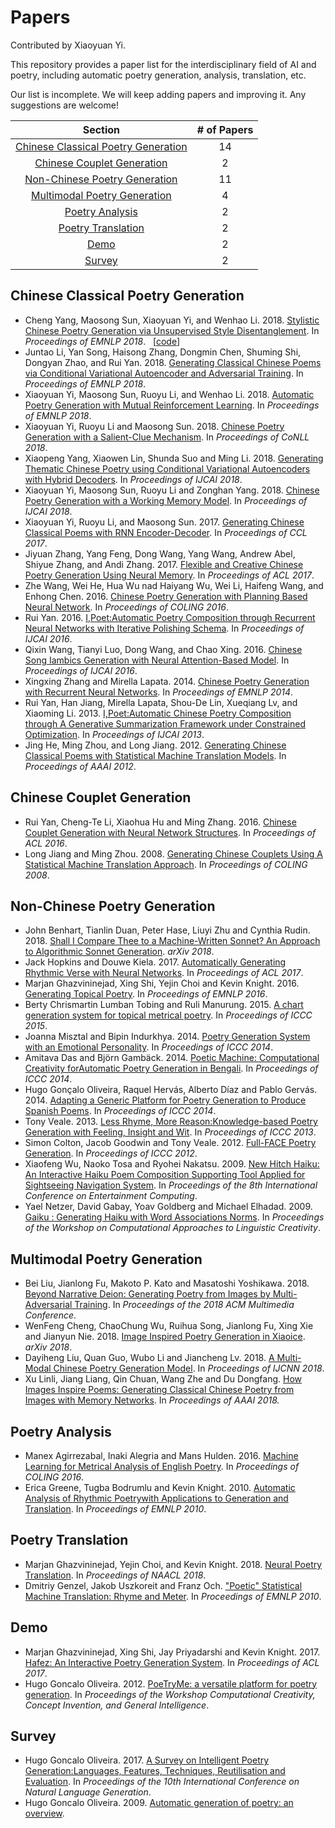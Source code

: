 # Papers
Contributed by Xiaoyuan Yi.

This repository provides a paper list for the interdisciplinary field of AI and poetry, including automatic poetry generation, analysis, translation, etc.

Our list is incomplete. We will keep adding papers and improving it. Any suggestions are welcome!

| Section | # of Papers |
|:---:|:---:|
| [Chinese Classical Poetry Generation](#chinese_classical) | 14 |
| [Chinese Couplet Generation](#chinese_couplet) | 2 |
| [Non-Chinese Poetry Generation](#non_chinese) | 11 |
| [Multimodal Poetry Generation](#multimodal) | 4 |
| [Poetry Analysis](#analysis) | 2 |
| [Poetry Translation](#translation) | 2 |
| [Demo](#demo) | 2 |
| [Survey](#survey) | 2 |


<h2 id="chinese_classical">Chinese Classical Poetry Generation</h2>

* Cheng Yang, Maosong Sun, Xiaoyuan Yi, and Wenhao Li. 2018. [Stylistic Chinese Poetry Generation via Unsupervised Style Disentanglement](https://aclweb.org/anthology/D18-1430). In *Proceedings of EMNLP 2018*. &nbsp; \[[code](https://github.com/thunlp-poetry/StylisticPoetry)\]
* Juntao Li, Yan Song, Haisong Zhang, Dongmin Chen, Shuming Shi, Dongyan Zhao, and Rui Yan. 2018. [Generating Classical Chinese Poems via Conditional Variational Autoencoder and Adversarial Training](https://aclweb.org/anthology/D18-1423). In *Proceedings of EMNLP 2018*.
* Xiaoyuan Yi, Maosong Sun, Ruoyu Li, and Wenhao Li. 2018. [Automatic Poetry Generation with Mutual Reinforcement Learning](https://aclweb.org/anthology/D18-1353). In *Proceedings of EMNLP 2018*.
* Xiaoyuan Yi, Ruoyu Li and Maosong Sun. 2018. [Chinese Poetry Generation with a Salient-Clue Mechanism](https://www.aclweb.org/anthology/K18-1024). In *Proceedings of CoNLL 2018*.
* Xiaopeng Yang, Xiaowen Lin, Shunda Suo and Ming Li. 2018. [Generating Thematic Chinese Poetry using Conditional Variational Autoencoders with Hybrid Decoders](https://www.ijcai.org/proceedings/2018/0631.pdf). In *Proceedings of IJCAI 2018*.
* Xiaoyuan Yi, Maosong Sun, Ruoyu Li and Zonghan Yang. 2018. [Chinese Poetry Generation with a Working Memory Model](https://www.ijcai.org/proceedings/2018/0633.pdf). In *Proceedings of IJCAI 2018*.
* Xiaoyuan Yi, Ruoyu Li, and Maosong Sun. 2017. [Generating Chinese Classical Poems with RNN Encoder-Decoder](https://link.springer.com/chapter/10.1007/978-3-319-69005-6_18). In *Proceedings of CCL 2017*.
* Jiyuan Zhang, Yang Feng, Dong Wang, Yang Wang, Andrew Abel, Shiyue Zhang, and Andi Zhang. 2017. [Flexible and Creative Chinese Poetry Generation Using Neural Memory](https://www.aclweb.org/anthology/P17-1125). In *Proceedings of ACL 2017*.
* Zhe Wang, Wei He, Hua Wu nad Haiyang Wu, Wei Li, Haifeng Wang, and Enhong Chen. 2016. [Chinese Poetry Generation with Planning Based Neural Network](https://www.aclweb.org/anthology/C16-1100). In *Proceedings of COLING 2016*.
* Rui Yan. 2016. [I,Poet:Automatic Poetry Composition through Recurrent Neural Networks with Iterative Polishing Schema](https://www.ijcai.org/Proceedings/16/Papers/319.pdf). In *Proceedings of IJCAI 2016*.
* Qixin Wang, Tianyi Luo, Dong Wang, and Chao Xing. 2016. [Chinese Song Iambics Generation with Neural Attention-Based Model](https://www.ijcai.org/Proceedings/16/Papers/418.pdf). In *Proceedings of IJCAI 2016*.
* Xingxing Zhang and Mirella Lapata. 2014. [Chinese Poetry Generation with Recurrent Neural Networks](https://www.aclweb.org/anthology/D14-1074). In *Proceedings of EMNLP 2014*.
* Rui Yan, Han Jiang, Mirella Lapata, Shou-De Lin, Xueqiang Lv, and Xiaoming Li. 2013. [I,Poet:Automatic Chinese Poetry Composition through A Generative Summarization Framework under Constrained Optimization](https://www.ijcai.org/Proceedings/13/Papers/324.pdf). In *Proceedings of IJCAI 2013*.
* Jing He, Ming Zhou, and Long Jiang. 2012. [Generating Chinese Classical Poems with Statistical Machine Translation Models](http://pdfs.semanticscholar.org/acd4/cd5e964faafa59d063704d99360dfe290525.pdf). In *Proceedings of AAAI 2012*.

<h2 id="chinese_couplet">Chinese Couplet Generation</h2>

* Rui Yan, Cheng-Te Li, Xiaohua Hu and Ming Zhang. 2016. [Chinese Couplet Generation with Neural Network Structures](https://www.aclweb.org/anthology/P16-1222). In *Proceedings of ACL 2016*.
* Long Jiang and Ming Zhou. 2008. [Generating Chinese Couplets Using A Statistical Machine Translation Approach](https://www.aclweb.org/anthology/C08-1048). In *Proceedings of COLING 2008*.

<h2 id="non_chinese">Non-Chinese Poetry Generation</h2>

* John Benhart, Tianlin Duan, Peter Hase, Liuyi Zhu and Cynthia Rudin. 2018. [Shall I Compare Thee to a Machine-Written Sonnet? An Approach to Algorithmic Sonnet Generation](https://arxiv.org/pdf/1811.05067.pdf). *arXiv 2018*.
* Jack Hopkins and Douwe Kiela. 2017. [Automatically Generating Rhythmic Verse with Neural Networks](https://www.aclweb.org/anthology/P17-1016). In *Proceedings of ACL 2017*.
* Marjan Ghazvininejad, Xing Shi, Yejin Choi and Kevin Knight. 2016. [Generating Topical Poetry](https://www.aclweb.org/anthology/D16-1126). In *Proceedings of EMNLP 2016*.
* Berty Chrismartin Lumban Tobing and Ruli Manurung. 2015. [A chart generation system for topical metrical poetry](http://axon.cs.byu.edu/ICCC2015proceedings/14.2Tobing.pdf). In *Proceedings of ICCC 2015*.
* Joanna Misztal and Bipin Indurkhya. 2014. [Poetry Generation System with an Emotional Personality](https://pdfs.semanticscholar.org/d89d/053b1c2481088b1af2bd36e0a6d959ff1373.pdf). In *Proceedings of ICCC 2014*. 
* Amitava Das and Björn Gambäck. 2014. [Poetic Machine: Computational Creativity forAutomatic Poetry Generation in Bengali](https://pdfs.semanticscholar.org/40c5/2a0ad0322ee0e02105d578d561c35edbb5e2.pdf). In *Proceedings of ICCC 2014*. 
* Hugo Gonçalo Oliveira, Raquel Hervás, Alberto Díaz and Pablo Gervás. 2014. [Adapting a Generic Platform for Poetry Generation to Produce Spanish Poems](https://pdfs.semanticscholar.org/1870/bcab3e15f4ae39d3ae2900886f24ed3ca4e5.pdf). In *Proceedings of ICCC 2014*.  
* Tony Veale. 2013. [Less Rhyme, More Reason:Knowledge-based Poetry Generation with Feeling, Insight and Wit](http://www.computationalcreativity.net/iccc2013/download/iccc2013-veale-2.pdf). In *Proceedings of ICCC 2013*.
* Simon Colton, Jacob Goodwin and Tony Veale. 2012. [Full-FACE Poetry Generation](http://computationalcreativity.net/iccc2012/wp-content/uploads/2012/05/095-Colton.pdf). In *Proceedings of ICCC 2012*. 
* Xiaofeng Wu, Naoko Tosa and Ryohei Nakatsu. 2009. [New Hitch Haiku: An Interactive Haiku Poem Composition Supporting Tool Applied for Sightseeing Navigation System](https://link.springer.com/content/pdf/10.1007%2F978-3-642-04052-8_19.pdf). In *Proceedings of the 8th International Conference on Entertainment Computing*.
* Yael Netzer, David Gabay, Yoav Goldberg and Michael Elhadad. 2009. [Gaiku : Generating Haiku with Word Associations Norms](http://delivery.acm.org/10.1145/1650000/1642016/p32-netzer.pdf?ip=209.97.171.172&id=1642016&acc=OPEN&key=4D4702B0C3E38B35%2E4D4702B0C3E38B35%2E4D4702B0C3E38B35%2E6D218144511F3437&__acm__=1560403792_f366ea54c69dd086a013af196470548c). In *Proceedings of the Workshop on Computational Approaches to Linguistic Creativity*.

<h2 id="multimodal">Multimodal Poetry Generation</h2>

* Bei Liu, Jianlong Fu, Makoto P. Kato and Masatoshi Yoshikawa. 2018. [Beyond Narrative Deion: Generating Poetry from Images by Multi-Adversarial Training](https://arxiv.org/pdf/1804.08473.pdf). In *Proceedings of the 2018 ACM Multimedia Conference*.
* WenFeng Cheng, ChaoChung Wu, Ruihua Song, Jianlong Fu, Xing Xie and Jianyun Nie. 2018. [Image Inspired Poetry Generation in Xiaoice](https://arxiv.org/pdf/1808.03090.pdf). *arXiv 2018*.
* Dayiheng Liu, Quan Guo, Wubo Li and Jiancheng Lv. 2018. [A Multi-Modal Chinese Poetry Generation Model](https://arxiv.org/pdf/1806.09792.pdf). In *Proceedings of IJCNN 2018*. 
* Xu Linli, Jiang Liang, Qin Chuan, Wang Zhe and Du Dongfang. [How Images Inspire Poems: Generating Classical Chinese Poetry from Images with Memory Networks](https://arxiv.org/pdf/1803.02994.pdf). In *Proceedings of AAAI 2018.*

<h2 id="analysis">Poetry Analysis</h2>

* Manex Agirrezabal, Inaki Alegria and Mans Hulden. 2016. [Machine Learning for Metrical Analysis of English Poetry](https://www.aclweb.org/anthology/C16-1074). In *Proceedings of COLING 2016*. 
* Erica Greene, Tugba Bodrumlu and Kevin Knight. 2010. [Automatic Analysis of Rhythmic Poetrywith Applications to Generation and Translation](https://www.aclweb.org/anthology/D10-1051). In *Proceedings of EMNLP 2010*. 

<h2 id="translation">Poetry Translation</h2>

* Marjan Ghazvininejad, Yejin Choi, and Kevin Knight. 2018. [Neural Poetry Translation](https://aclweb.org/anthology/N18-2011). In *Proceedings of NAACL 2018*. 
* Dmitriy Genzel, Jakob Uszkoreit and Franz Och. ["Poetic" Statistical Machine Translation: Rhyme and Meter](https://storage.googleapis.com/pub-tools-public-publication-data/pdf/36745.pdf). In *Proceedings of EMNLP 2010*.  

<h2 id="demo">Demo</h2>

* Marjan Ghazvininejad, Xing Shi, Jay Priyadarshi and Kevin Knight. 2017. [Hafez: An Interactive Poetry Generation System](https://www.aclweb.org/anthology/P17-4008). In *Proceedings of ACL 2017*.
* Hugo Goncalo Oliveira. 2012. [PoeTryMe: a versatile platform for poetry generation](https://eden.dei.uc.pt/~hroliv/pubs/GoncaloOliveira2012_c3gi_CRC.pdf). In *Proceedings of the Workshop Computational Creativity, Concept Invention, and General Intelligence*. 

<h2 id="survey">Survey</h2>

* Hugo Goncalo Oliveira. 2017. [A Survey on Intelligent Poetry Generation:Languages, Features, Techniques, Reutilisation and Evaluation](https://www.aclweb.org/anthology/W17-3502). In *Proceedings of the 10th International Conference on Natural Language Generation*.
* Hugo Goncalo Oliveira. 2009. [Automatic generation of poetry: an overview](https://www.researchgate.net/profile/Hugo_Goncalo_Oliveira/publication/228610670_Automatic_generation_of_poetry_an_overview/links/00b7d517eea41271af000000.pdf). 